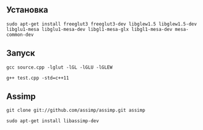 ## Установка

```
sudo apt-get install freeglut3 freeglut3-dev libglew1.5 libglew1.5-dev libglu1-mesa libglu1-mesa-dev libgl1-mesa-glx libgl1-mesa-dev mesa-common-dev
```

## Запуск

```
gcc source.cpp -lglut -lGL -lGLU -lGLEW
```

```
g++ test.cpp -std=c++11
```

## Assimp

```
git clone git://github.com/assimp/assimp.git assimp

sudo apt-get install libassimp-dev
```